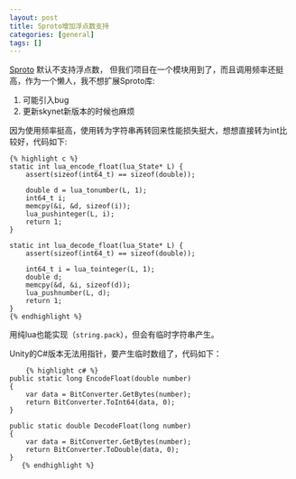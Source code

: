 ```yaml
---
layout: post
title: Sproto增加浮点数支持
categories: [general]
tags: []
---
```


[Sproto](https://github.com/cloudwu/skynet/wiki/Sproto) 默认不支持浮点数，
但我们项目在一个模块用到了，而且调用频率还挺高，作为一个懒人，我不想扩展Sproto库:

1. 可能引入bug
1. 更新skynet新版本的时候也麻烦

因为使用频率挺高，使用转为字符串再转回来性能损失挺大，想想直接转为int比较好，代码如下:
    
    {% highlight c %}
    static int lua_encode_float(lua_State* L) {
        assert(sizeof(int64_t) == sizeof(double));
        
        double d = lua_tonumber(L, 1);
        int64_t i;
        memcpy(&i, &d, sizeof(i));
        lua_pushinteger(L, i);
        return 1;
    }

    static int lua_decode_float(lua_State* L) {
        assert(sizeof(int64_t) == sizeof(double));
        
        int64_t i = lua_tointeger(L, 1);
        double d;
        memcpy(&d, &i, sizeof(d));
        lua_pushnumber(L, d);
        return 1;
    }
    {% endhighlight %}
    
用纯lua也能实现（`string.pack`），但会有临时字符串产生。


Unity的C#版本无法用指针，要产生临时数组了，代码如下：

        {% highlight c# %}
	public static long EncodeFloat(double number)
	{
		var data = BitConverter.GetBytes(number);
		return BitConverter.ToInt64(data, 0);
	}

	public static double DecodeFloat(long number)
	{
		var data = BitConverter.GetBytes(number);
		return BitConverter.ToDouble(data, 0);
	}
       {% endhighlight %}






